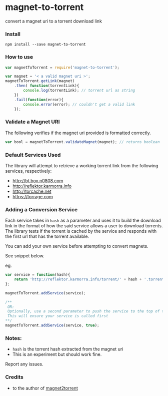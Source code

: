 # magnet-to-torrent
convert a magnet uri to a torrent download link

### Install

```shell
npm install --save magnet-to-torrent
```
### How to use

```javascript
var magnetToTorrent = require('magnet-to-torrent');

var magnet = '< a valid magnet uri >';
magnetToTorrent.getLink(magnet)
    .then( function(torrentLink){
        console.log(torrentLink); // torrent url as string
    })
    .fail(function(error){
        console.error(error); // couldn't get a valid link
    });
```

### Validate a Magnet URI

The following verifies if the magnet uri provided is formatted correctly.

```javascript
var bool = magnetToTorrent.validateMagnet(magnet); // returns boolean
```

### Default Services Used

The library will attempt to retrieve a working torrent link from the following services, respectively:

- http://bt.box.n0808.com
- http://reflektor.karmorra.info
- http://torcache.net
- https://torrage.com

### Adding a Conversion Service

Each service takes in `hash` as a parameter and uses it to build the download link in the
format of how the said service allows a user to download torrents.
The library tests if the torrent is cached by the service and responds
with the first url that has the torrent available.

You can add your own service before attempting to convert magnets.

See snippet below.

eg.
```javascript
var service = function(hash){
    return 'http://reflektor.karmorra.info/torrent/' + hash + '.torrent';
};

magnetToTorrent.addService(service);

/**
 OR:
 Optionally, use a second parameter to push the service to the top of the stack
 This will ensure your service is called first
**/
magnetToTorrent.addService(service, true);
```

### Notes:

- `hash` is the torrent hash extracted from the magnet uri
- This is an experiment but should work fine.

Report any issues.


### Credits

- to the author of [magnet2torrent](https://www.npmjs.com/package/magnet2torrent)
